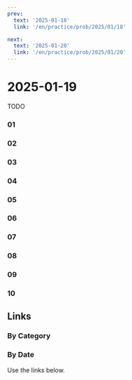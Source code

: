 ```yaml
---
prev:
  text: '2025-01-18'
  link: '/en/practice/prob/2025/01/18'

next:
  text: '2025-01-20'
  link: '/en/practice/prob/2025/01/20'
---
```


# 2025-01-19

TODO

### 01

### 02

### 03

### 04

### 05

### 06

### 07

### 08

### 09

### 10

## Links

[<Badge type="tip" text="Check Solution"/>](/en/learning/prob/2025/01/19)

### By Category

[<Badge type="tip" text="<--"/>](/en/practice/prob/2025/01/15)
[<Badge type="tip" text="Calendar"/>](/en/practice/calendar/2025/01)
[<Badge type="info" text="-->"/>](/en/practice/prob/2025/01/22)

### By Date

Use the links below.